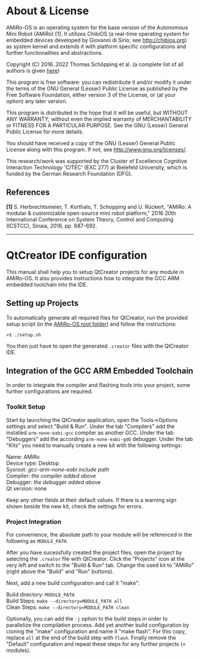 About & License
===============

AMiRo-OS is an operating system for the base version of the Autonomous Mini
Robot (AMiRo) [1]. It utilizes ChibiOS (a real-time operating system for
embedded devices developed by Giovanni di Sirio; see <http://chibios.org>) as
system kernel and extends it with platform specific configurations and further
functionalities and abstractions.

Copyright (C) 2016..2022  Thomas Schöpping et al. (a complete list of all
authors is given [here](../README.md))

This program is free software: you can redistribute it and/or modify it under
the terms of the GNU General (Lesser) Public License as published by the Free Software
Foundation, either version 3 of the License, or (at your option) any later
version.

This program is distributed in the hope that it will be useful, but WITHOUT ANY
WARRANTY; without even the implied warranty of MERCHANTABILITY or FITNESS FOR A
PARTICULAR PURPOSE. See the GNU (Lesser) General Public License for more details.

You should have received a copy of the GNU (Lesser) General Public License along with
this program.  If not, see <http://www.gnu.org/licenses/>.

This research/work was supported by the Cluster of Excellence Cognitive
Interaction Technology 'CITEC' (EXC 277) at Bielefeld University, which is
funded by the German Research Foundation (DFG).

References
----------

**[1]** S. Herbrechtsmeier, T. Korthals, T. Schopping and U. Rückert, "AMiRo: A modular & customizable open-source mini robot platform," 2016 20th International Conference on System Theory, Control and Computing (ICSTCC), Sinaia, 2016, pp. 687-692.

--------------------------------------------------------------------------------

QtCreator IDE configuration
===========================

This manual shall help you to setup QtCreator projects for any module in AMiRo-OS.
It also provides instructions how to integrate the GCC ARM embedded toolchain into the IDE.


Setting up Projects
-------------------

To automatically generate all required files for QtCreator, run the provided setup script (in the [AMiRo-OS root folder](../)) and follow the instructions:

```
>$ ./setup.sh
```

You then just have to open the generated `.creator` files with the QtCreator IDE.


Integration of the GCC ARM Embedded Toolchain
---------------------------------------------

In order to integrate the compiler and flashing tools into your project, some further configurations are required.

### Toolkit Setup

Start by launching the QtCreator application, open the Tools->Options settings and select "Build & Run".
Under the tab "Compilers" add the installed `arm-none-eabi-gcc` compiler as another GCC.
Under the tab "Debuggers" add the according `arm-none-eabi-gdb` debugger.
Under the tab "Kits" you need to manually create a new kit with the following settings:

Name: AMiRo <br/>
Device type: Desktop <br/>
Sysroot: _gcc-arm-none-eabi include path_ <br/>
Compiler: _the compiler added above_ <br/>
Debugger: _the debugger added above_ <br/>
Qt version: none

Keep any other fields at their default values.
If there is a warning sign shown beside the new kit, check the settings for errors.

### Project Integration

For convenience, the absolute path to your module will be referenced in the following as `MODULE_PATH`.

After you have sucessfully created the project files, open the project by selecting the `.creator` file with QtCreator.
Click the "Projects" icon at the very left and switch to the "Build & Run" tab.
Change the used kit to "AMiRo" (right above the "Build" and "Run" buttons).

Next, add a new build configuration and call it "make":

Build directory: `MODULE_PATH` <br/>
Build Steps: `make --directory=MODULE_PATH all` <br/>
Clean Steps: `make --directory=MODULE_PATH clean`

Optionally, you can add the `-j` option to the build steps in order to parallelize the compilation process.
Add yet another build configuration by cloning the "make" configuration and name it "make flash".
For this copy, replace `all` at the end of the build step with `flash`.
Finally remove the "Default" configuration and repeat these steps for any further projects (= modules).

